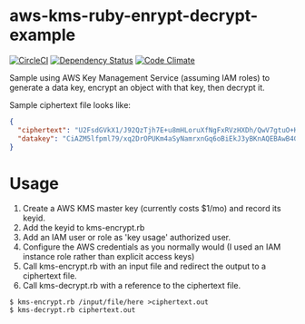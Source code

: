 aws-kms-ruby-enrypt-decrypt-example
===================================

[![CircleCI](https://circleci.com/gh/jhmartin/aws-kms-ruby-encrypt-decrypt-example.svg?style=svg)](https://circleci.com/gh/jhmartin/aws-kms-ruby-encrypt-decrypt-example)
[![Dependency Status](https://gemnasium.com/badges/github.com/jhmartin/aws-kms-ruby-encrypt-decrypt-example.svg)](https://gemnasium.com/github.com/jhmartin/aws-kms-ruby-encrypt-decrypt-example)
[![Code Climate](https://codeclimate.com/github/jhmartin/aws-kms-ruby-encrypt-decrypt-example/badges/gpa.svg)](https://codeclimate.com/github/jhmartin/aws-kms-ruby-encrypt-decrypt-example)

Sample using AWS Key Management Service (assuming IAM roles) to generate a data key, encrypt an object with that key, 
then decrypt it.

Sample ciphertext file looks like:
```JSON
{
  "ciphertext": "U2FsdGVkX1/J92QzTjh7E+u8mHLoruXfNgFxRVzHXDh/QwV7gtuO+KODk8aZ\ng2jktXbHnY1V1YcH1g6whGZgAPUksG2VGvKLBNKXbFbigPRd6JUSNhLUkbho\nCKWS7vmH1om15ZGjqMEqhNKvCJN1bUTfb6cbyxDdYhe0nUIKNlbl1v5KRHOp\nyoeBLIHlrdGe/KhjAWrbtehTLYdlbfWLxWcprxekB0jhGHBb0QGOgqRmuWq1\npDJJjkeQZlWcT9Q4lBU1CXMxFdibE3DzuWtMsFXTZIN3CPNphZ0TIs+xxh5A\nwGaoZd3STjyAISenK8L4YK22HnM7nb9TfdPK77gYgWM51HI65cNB/XIPm4fs\nDQUU8ZV0dhSGwD65+Mw9ZsbXjemwFDyoI4r16Luu0KEBRBVZS99BZwlXrI72\n1LwI1s3/8lddfGGyrfyQf7biXsulVtx6llCwZOId4HxvjwOIo+9FG7t0dndA\n8vZ//ZdCNvLMDiAxnVL/2uL15wXU+L9uxl+NJgJP9OshmujN0u/zMFa0pk8+\nl8Yu9nB62rf+tk8m8JcpgPrwkOMUkQxz9OPzUYLaSNglwtOGkjHZ1iAipdCg\nAyw5pIUCRH1EBT9T5enOFz8N5Lus4BPjcL2nE9kmTL3OnN/TjSNY1hnYjC+p\nhb8k9Qe18MmyysuQfF1oYZLq6RIVtXgD73y4wWBVWvcUXVidZDMOQjp6bRKa\noqoQzRglTuNP+vhgTYN1R7s9D46fVLRTqvlDeKmwuG5GZ59ZsFoaz6rAhzCy\nYJnmFpOC6Q==\n",
  "datakey": "CiAZM5lfpml79/xq2DrOPUKm4aSyNamrxnGq6oBiEkJ3yBKnAQEBAwB4GTOZX6Zpe/f8atg6zj1CpuGksjWpq8ZxquqAYhJCd8gAAAB+MHwGCSqGSIb3DQEHBqBvMG0CAQAwaAYJKoZIhvcNAQcBMB4GCWCGSAFlAwQBLjARBAxDH8IEyvf8fr3qtQYCARCAO7elZFDPuqPXJzjP5iciFabj5820Q6ZTdnZvdWyCZMhRyx0qQtoQL7tDVVMGH3yrlNY909grcx1nERWe"
}
```

Usage
===================================
1. Create a AWS KMS master key (currently costs $1/mo) and record its keyid. 
2. Add the keyid to kms-encrypt.rb
3. Add an IAM user or role as 'key usage' authorized user.
4. Configure the AWS credentials as you normally would (I used an IAM instance role rather than explicit access keys)
5. Call kms-encrypt.rb with an input file and redirect the output to a ciphertext file.
6. Call kms-decrypt.rb with a reference to the ciphertext file.
``` 
$ kms-encrypt.rb /input/file/here >ciphertext.out
$ kms-decrypt.rb ciphertext.out
```
